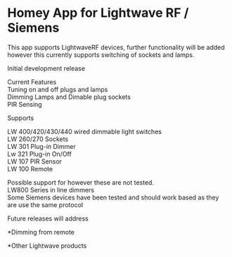 # Homey App for Lightwave RF / Siemens


 This app supports LightwaveRF devices, further functionality will be added however this currently supports switching of sockets and lamps.
 
 Initial development release   
 
 Current Features  
  Tuning on and off plugs and lamps  
  Dimming Lamps and Dimable plug sockets  
  PIR Sensing  
  
  
 Supports   
 
  LW 400/420/430/440  wired dimmable light switches  
  LW 260/270 Sockets  
  LW 301 Plug-in Dimmer  
  Lw 321 Plug-in On/Off  
  LW 107 PIR Sensor  
  LW 100 Remote  
  
  Possible support for however these are not tested.  
  LW800 Series in line dimmers   
  Some Siemens devices have been tested and should work based as they are use the same protocol   
 
 Future releases will address   

 *Dimming from remote  

 *Other Lightwave products  
